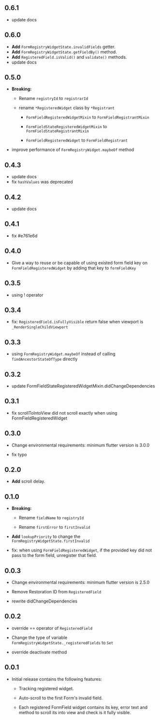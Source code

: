 ## 0.6.1

* update docs


## 0.6.0

* **Add** `FormRegistryWidgetState.invalidFields` getter.
* **Add** `FormRegistryWidgetState.getFieldBy()` method.
* **Add** `RegisteredField.isValid()` and `validate()` methods.
* update docs


## 0.5.0

* **Breaking:**

  * Rename `registryId` to `registrarId`

  * rename `*RegisteredWidget` class by `*Registrant`

    * `FormFieldRegisteredWidgetMixin` to `FormFieldRegistrantMixin`

    * `FormFieldStateRegisteredWidgetMixin` to `FormFieldStateRegistrantMixin`

    * `FormFieldRegisteredWidget` to `FormFieldRegistrant`

* improve performance of `FormRegistryWidget.maybeOf` method


## 0.4.3

* update docs
* fix `hashValues` was deprecated


## 0.4.2

* update docs


## 0.4.1

* fix #e761e6d


## 0.4.0

* Give a way to reuse or be capable of using existed form field key on `FormFieldRegisteredWidget` by adding that key to `formFieldKey`


## 0.3.5

* using ! operator


## 0.3.4

* fix: `RegisteredField.isFullyVisible` return false when viewport is `_RenderSingleChildViewport`


## 0.3.3

* using `FormRegistryWidget.maybeOf` instead of calling `findAncestorStateOfType` directly


## 0.3.2

* update FormFieldStateRegisteredWidgetMixin.didChangeDependencies


## 0.3.1

* fix scrollToIntoView did not scroll exactly when using FormFieldRegisteredWidget


## 0.3.0

* Change environmental requirements: minimum flutter version is 3.0.0

* fix typo


## 0.2.0

* **Add** scroll delay.


## 0.1.0

* **Breaking:**

  * Rename `fieldName` to `registryId`

  * Rename `firstError` to `firstInvalid`

* **Add** `lookupPriority` to change the `FormRegistryWidgetState.firstInvalid`

* fix: when using `FormFieldRegisteredWidget`, if the provided key did not pass to the form field, unregister that field.


## 0.0.3

* Change environmental requirements: minimum flutter version is 2.5.0 

* Remove Restoration ID from `RegisteredField`

* rewrite didChangeDependencies


## 0.0.2

* override == operator of `RegisteredField`

* Change the type of variable `FormRegistryWidgetState._registeredFields` to `Set`

* override deactivate method


## 0.0.1

* Initial release contains the following features:

  * Tracking registered widget.

  * Auto-scroll to the first Form's invalid field.

  * Each registered FormField widget contains its key, error text and method to scroll its into view and check is it fully visible.

